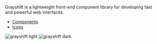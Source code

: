 Grayshift is a lightweight front-end component library for developing fast and powerful web interfaces.

<ul>
  <li><a href="https://grayshift.io/components/">Components</a></li>
  <li><a href="https://grayshift.io/icons/">Icons</a></li>
</ul>

<img src="https://cdn.dribbble.com/users/3009008/screenshots/12131107/media/5ac8f10a6ca0e1dd2f3e909f0858fd23.jpg" alt="grayshift light">

<img src="https://cdn.dribbble.com/users/3009008/screenshots/12131107/media/c54f110d473677ef23a431ebdf736eb5.jpg" alt="grayshift dark">
